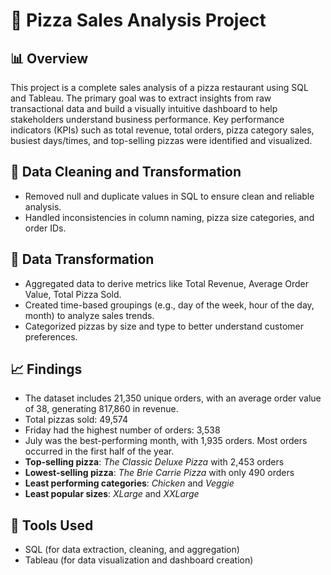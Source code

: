 # 🍕 Pizza Sales Analysis Project

## 📊 Overview

This project is a complete sales analysis of a pizza restaurant using SQL and Tableau. The primary goal was to extract insights from raw transactional data and build a visually intuitive dashboard to help stakeholders understand business performance. Key performance indicators (KPIs) such as total revenue, total orders, pizza category sales, busiest days/times, and top-selling pizzas were identified and visualized.

## 🧹 Data Cleaning and Transformation

* Removed null and duplicate values in SQL to ensure clean and reliable analysis.
* Handled inconsistencies in column naming, pizza size categories, and order IDs.

## 🔁 Data Transformation

* Aggregated data to derive metrics like Total Revenue, Average Order Value, Total Pizza Sold.
* Created time-based groupings (e.g., day of the week, hour of the day, month) to analyze sales trends.
* Categorized pizzas by size and type to better understand customer preferences.


## 📈 Findings

* The dataset includes 21,350 unique orders, with an average order value of 38, generating 817,860 in revenue.
* Total pizzas sold: 49,574
* Friday had the highest number of orders: 3,538
* July was the best-performing month, with 1,935 orders. Most orders occurred in the first half of the year.
* **Top-selling pizza**: *The Classic Deluxe Pizza* with 2,453 orders
* **Lowest-selling pizza**: *The Brie Carrie Pizza* with only 490 orders
* **Least performing categories**: *Chicken* and *Veggie*
* **Least popular sizes**: *XLarge* and *XXLarge*


## 📌 Tools Used

* SQL (for data extraction, cleaning, and aggregation)
* Tableau (for data visualization and dashboard creation)
